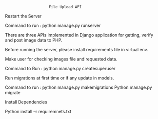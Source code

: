 ﻿                        File Upload API 

Restart the Server

Command to run : python manage.py runserver

There are three APIs implemented in Django application for getting, verify and post image data to PHP.

Before running the server, please install requirements file in virtual env.

Make user for checking images file and requested data.

Command to Run : python manage.py createsuperuser

Run migrations at first time or if any update in models.

Command to run : python manage.py makemigrations
Python manage.py migrate

Install Dependencies 

Python install –r requiremnets.txt






